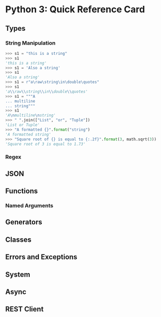 # Python 3: Quick Reference Card

## Types

### String Manipulation

```python
>>> s1 = "this is a string"
>>> s1
'this is a string'
>>> s1 = 'Also a string'
>>> s1
'Also a string'
>>> s1 = r"a\raw\string\in\double\quotes"
>>> s1
'a\\raw\\string\\in\\double\\quotes'
>>> s1 = """A
... multiline
... string"""
>>> s1
'A\nmultiline\nstring'
>>> " ".join(["List", "or", "Tuple"])
'List or Tuple'
>>> "A formatted {}".format("string")
'A formatted string'
>>> "Square root of {} is equal to {:.2f}".format(3, math.sqrt(3))
'Square root of 3 is equal to 1.73'
```

### Regex

## JSON

## Functions

### Named Arguments

## Generators

## Classes

## Errors and Exceptions


## System

## Async

## REST Client
